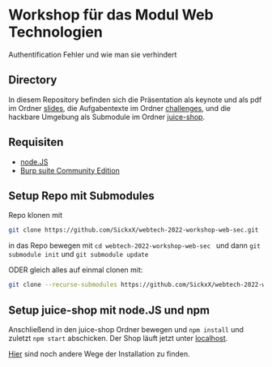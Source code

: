 # Workshop für das Modul Web Technologien
Authentification Fehler und wie man sie verhindert

## Directory
In diesem Repository befinden sich die Präsentation als keynote und als pdf im Ordner [slides](./slides/), die Aufgabentexte im Ordner [challenges](./challenges/), und die hackbare Umgebung als Submodule im Ordner [juice-shop](./juice-shop/). 

## Requisiten
- [node.JS](https://nodejs.org/en/)
- [Burp suite Community Edition](https://portswigger.net/burp/releases/professional-community-2022-3-6?requestededition=community&requestedplatform=)
## Setup Repo mit Submodules
Repo klonen mit 
```sh
git clone https://github.com/SickxX/webtech-2022-workshop-web-sec.git
```
in das Repo bewegen mit `cd webtech-2022-workshop-web-sec ` und dann `git submodule init` und `git submodule update`

ODER gleich alles auf einmal clonen mit:
```sh
git clone --recurse-submodules https://github.com/SickxX/webtech-2022-workshop-web-sec.git
```
## Setup juice-shop mit node.JS und npm
Anschließend in den juice-shop Ordner bewegen und `npm install` und zuletzt `npm start` abschicken.
Der Shop läuft jetzt unter [localhost](http://localhost:3000).

[Hier](https://github.com/juice-shop/juice-shop#setup) sind noch andere Wege der Installation zu finden.
